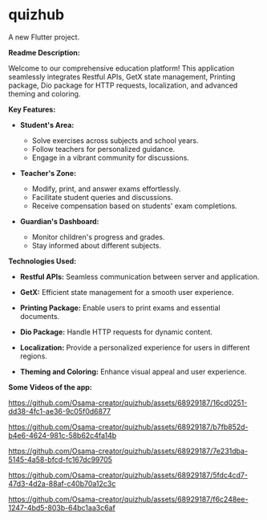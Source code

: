 # quizhub

A new Flutter project.

**Readme Description:**

Welcome to our comprehensive education platform! This application seamlessly integrates Restful APIs, GetX state management, Printing package, Dio package for HTTP requests, localization, and advanced theming and coloring.

**Key Features:**

- **Student's Area:**
  - Solve exercises across subjects and school years.
  - Follow teachers for personalized guidance.
  - Engage in a vibrant community for discussions.

- **Teacher's Zone:**
  - Modify, print, and answer exams effortlessly.
  - Facilitate student queries and discussions.
  - Receive compensation based on students' exam completions.

- **Guardian's Dashboard:**
  - Monitor children's progress and grades.
  - Stay informed about different subjects.

**Technologies Used:**

- **Restful APIs:** Seamless communication between server and application.
  
- **GetX:** Efficient state management for a smooth user experience.

- **Printing Package:** Enable users to print exams and essential documents.

- **Dio Package:** Handle HTTP requests for dynamic content.

- **Localization:** Provide a personalized experience for users in different regions.

- **Theming and Coloring:** Enhance visual appeal and user experience.

**Some Videos of the app:**

https://github.com/Osama-creator/quizhub/assets/68929187/16cd0251-dd38-4fc1-ae36-9c05f0d6877

https://github.com/Osama-creator/quizhub/assets/68929187/b7fb852d-b4e6-4624-981c-58b62c4fa14b

https://github.com/Osama-creator/quizhub/assets/68929187/7e231dba-5145-4a58-bfcd-fc167dc99705

https://github.com/Osama-creator/quizhub/assets/68929187/5fdc4cd7-47d3-4d2a-88af-c40b70a12c3c

https://github.com/Osama-creator/quizhub/assets/68929187/f6c248ee-1247-4bd5-803b-64bc1aa3c6af



